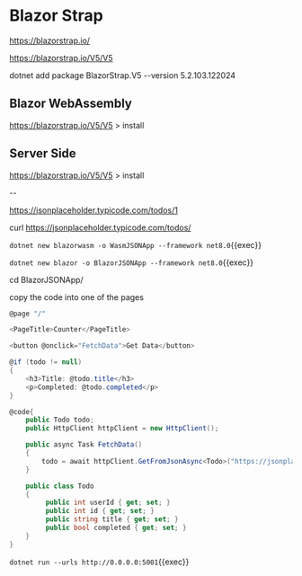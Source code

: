 # Blazor Strap

https://blazorstrap.io/

https://blazorstrap.io/V5/V5

dotnet add package BlazorStrap.V5 --version 5.2.103.122024


## Blazor WebAssembly


https://blazorstrap.io/V5/V5  > install


## Server Side

https://blazorstrap.io/V5/V5  > install

--

https://jsonplaceholder.typicode.com/todos/1

curl https://jsonplaceholder.typicode.com/todos/

`dotnet new blazorwasm -o WasmJSONApp --framework net8.0`{{exec}}

`dotnet new blazor -o BlazorJSONApp --framework net8.0`{{exec}}


cd BlazorJSONApp/

copy the code into one of the pages

```csharp
@page "/"

<PageTitle>Counter</PageTitle>

<button @onclick="FetchData">Get Data</button>

@if (todo != null)
{
    <h3>Title: @todo.title</h3>
    <p>Completed: @todo.completed</p>
}

@code{
    public Todo todo;
    public HttpClient httpClient = new HttpClient();

    public async Task FetchData()
    {
        todo = await httpClient.GetFromJsonAsync<Todo>("https://jsonplaceholder.typicode.com/todos/1");
    }

    public class Todo
    {
         public int userId { get; set; }
         public int id { get; set; }
         public string title { get; set; }
         public bool completed { get; set; }
    }
}
```


`dotnet run --urls http://0.0.0.0:5001`{{exec}}
